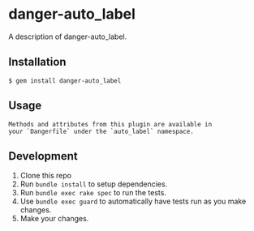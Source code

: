 # danger-auto_label

A description of danger-auto_label.

## Installation

    $ gem install danger-auto_label

## Usage

    Methods and attributes from this plugin are available in
    your `Dangerfile` under the `auto_label` namespace.

## Development

1. Clone this repo
2. Run `bundle install` to setup dependencies.
3. Run `bundle exec rake spec` to run the tests.
4. Use `bundle exec guard` to automatically have tests run as you make changes.
5. Make your changes.
